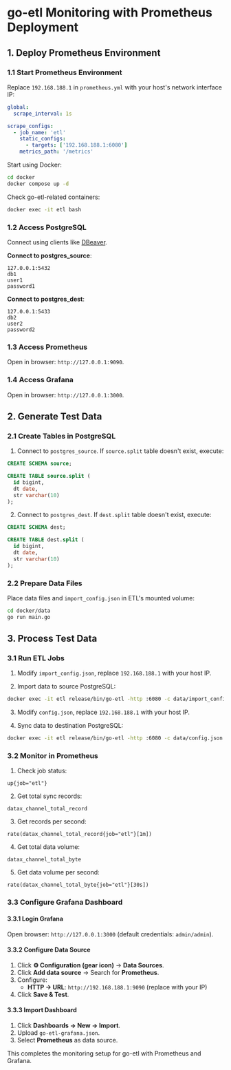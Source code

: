 # go-etl Monitoring with Prometheus Deployment

## 1. Deploy Prometheus Environment

### 1.1 Start Prometheus Environment

Replace `192.168.188.1` in `prometheus.yml` with your host's network interface IP:

```yml
global:
  scrape_interval: 1s

scrape_configs:
  - job_name: 'etl'
    static_configs:
      - targets: ['192.168.188.1:6080']
    metrics_path: '/metrics'
```

Start using Docker:

```bash
cd docker
docker compose up -d
```

Check go-etl-related containers:

```bash
docker exec -it etl bash
```

### 1.2 Access PostgreSQL

Connect using clients like [DBeaver](https://github.com/dbeaver/dbeaver/releases).

**Connect to postgres_source**:
```
127.0.0.1:5432
db1
user1
password1
```

**Connect to postgres_dest**:
```
127.0.0.1:5433
db2
user2
password2
```

### 1.3 Access Prometheus

Open in browser: `http://127.0.0.1:9090`.

### 1.4 Access Grafana

Open in browser: `http://127.0.0.1:3000`.

## 2. Generate Test Data

### 2.1 Create Tables in PostgreSQL

1. Connect to `postgres_source`. If `source.split` table doesn't exist, execute:
```sql
CREATE SCHEMA source;

CREATE TABLE source.split (
  id bigint,
  dt date,
  str varchar(10)
);
```

2. Connect to `postgres_dest`. If `dest.split` table doesn't exist, execute:
```sql
CREATE SCHEMA dest;

CREATE TABLE dest.split (
  id bigint,
  dt date,
  str varchar(10)
);
```

### 2.2 Prepare Data Files

Place data files and `import_config.json` in ETL's mounted volume:

```bash
cd docker/data
go run main.go
```

## 3. Process Test Data

### 3.1 Run ETL Jobs

1. Modify `import_config.json`, replace `192.168.188.1` with your host IP.

2. Import data to source PostgreSQL:
```bash
docker exec -it etl release/bin/go-etl -http :6080 -c data/import_config.json
```

3. Modify `config.json`, replace `192.168.188.1` with your host IP.

4. Sync data to destination PostgreSQL:
```bash
docker exec -it etl release/bin/go-etl -http :6080 -c data/config.json
```

### 3.2 Monitor in Prometheus

1. Check job status:
```
up{job="etl"}
```

2. Get total sync records:
```
datax_channel_total_record
```

3. Get records per second:
```
rate(datax_channel_total_record{job="etl"}[1m])
```

4. Get total data volume:
```
datax_channel_total_byte
```

5. Get data volume per second:
```
rate(datax_channel_total_byte{job="etl"}[30s])
```

### 3.3 Configure Grafana Dashboard

#### 3.3.1 Login Grafana

Open browser: `http://127.0.0.1:3000` (default credentials: `admin/admin`).

#### 3.3.2 Configure Data Source

1. Click **⚙️ Configuration (gear icon)** → **Data Sources**.
2. Click **Add data source** → Search for **Prometheus**.
3. Configure:
   - **HTTP → URL**: `http://192.168.188.1:9090` (replace with your IP)
4. Click **Save & Test**.

#### 3.3.3 Import Dashboard

1. Click **Dashboards → New → Import**.
2. Upload `go-etl-grafana.json`.
3. Select **Prometheus** as data source.

This completes the monitoring setup for go-etl with Prometheus and Grafana.